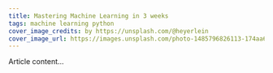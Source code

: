 ```yaml
---
title: Mastering Machine Learning in 3 weeks
tags: machine learning python
cover_image_credits: by https://unsplash.com/@heyerlein
cover_image_url: https://images.unsplash.com/photo-1485796826113-174aa68fd81b?ixlib=rb-1.2.1&q=80&fm=jpg&crop=entropy&cs=tinysrgb&dl=h-heyerlein-ndja2LJ4IcM-unsplash.jpg
---
```


Article content...
